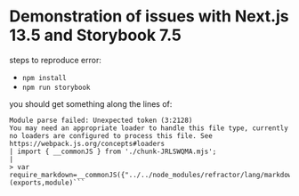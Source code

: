 # Demonstration of issues with Next.js 13.5 and Storybook 7.5

steps to reproduce error:
- `npm install`
- `npm run storybook`

you should get something along the lines of:
```
Module parse failed: Unexpected token (3:2128)
You may need an appropriate loader to handle this file type, currently no loaders are configured to process this file. See https://webpack.js.org/concepts#loaders
| import { __commonJS } from './chunk-JRLSWQMA.mjs';
| 
> var require_markdown=__commonJS({"../../node_modules/refractor/lang/markdown.js"(exports,module)```